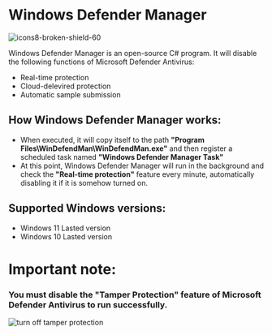 # Windows Defender Manager

![icons8-broken-shield-60](https://github.com/user-attachments/assets/124b4218-6acd-45ea-ad0a-983d2c7c3670)

Windows Defender Manager is an open-source C# program. It will disable the following functions of Microsoft Defender Antivirus:

- Real-time protection
- Cloud-delevired protection
- Automatic sample submission

## How Windows Defender Manager works:

- When executed, it will copy itself to the path **"Program Files\WinDefendMan\WinDefendMan.exe"** and then register a scheduled task named **"Windows Defender Manager Task"**
- At this point, Windows Defender Manager will run in the background and check the **"Real-time protection"** feature every minute, automatically disabling it if it is somehow turned on.

## Supported Windows versions:

- Windows 11 Lasted version
- Windows 10 Lasted version

# Important note:

### You must disable the "Tamper Protection" feature of Microsoft Defender Antivirus to run successfully.


![turn off tamper protection](https://github.com/user-attachments/assets/93e03f79-f77e-4e8d-9de5-1a547cfb23ed)
